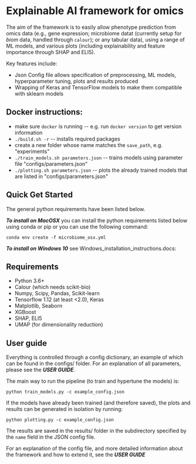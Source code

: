 # Explainable AI framework for omics 

The aim of the framework is to easily allow phenotype prediction from omics data (e.g., gene expression; microbiome datat (currently setup for _biom_ data, handled through `calour`); or any tabular data), using a range of ML models, and various plots (including explainability and feature importance through SHAP and ELI5). 

Key features include:

* Json Config file allows specification of preprocessing, ML models, hyperparameter tuning, plots and results produced
* Wrapping of Keras and TensorFlow models to make them compatible with sklearn models

## Docker instructions:

* make sure `docker` is running -- e.g. run `docker version` to get version information
* `./build.sh -r` -- installs required packages
* create a new folder whose name matches the `save_path`, e.g. "experiments"
* `./train_models.sh parameters.json` -- trains models using parameter file "configs/parameters.json"
* `./plotting.sh parameters.json` -- plots the already trained models that are listed in "configs/parameters.json"

## Quick Get Started

The general python requirements have been listed below. 

***To install on MacOSX*** you can install the python requirements listed below using conda or pip or you can use the following command:
```
conda env create -f microbiome_osx.yml
```

***To install on Windows 10*** see Windows_installation_instructions.docs:

## Requirements
* Python 3.6+
* Calour (which needs scikit-bio)
* Numpy, Scipy, Pandas, Scikit-learn
* Tensorflow 1.12 (at least <2.0), Keras
* Matplotlib, Seaborn
* XGBoost
* SHAP, ELI5
* UMAP (for dimensionality reduction)


## User guide
Everything is controlled through a config dictionary, an example of which can be found in the configs/ folder. For an explanation of all parameters, please see the ***USER GUIDE***.

The main way to run the pipeline (to train and hypertune the models) is:
```
python train_models.py -c example_config.json
```

If the models have already been trained (and therefore saved), the plots and results can be generated in isolation by running:
```
python plotting.py -c example_config.json
```

The results are saved in the results/ folder in the subdirectory specified by the `name` field in the JSON config file.

For an explanation of the config file, and more detailed information about the framework and how to extend it, see the ***USER GUIDE***
